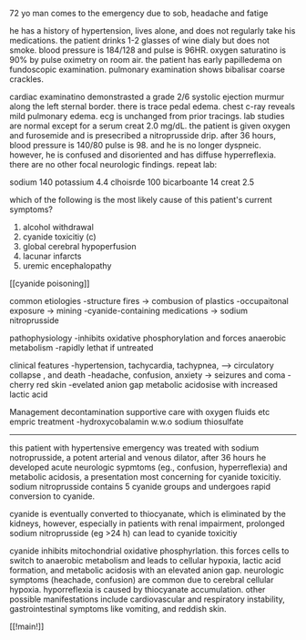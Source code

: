 72 yo man comes to the emergency due to sob, headache and fatige 

he has a history of hypertension, lives alone, and does not regularly take his medications. the patient drinks 1-2 glasses of wine dialy but does not smoke. blood pressure is 184/128 and pulse is 96HR. oxygen saturatino is 90% by pulse oximetry on room air. the patient has early papilledema on fundoscopic examination. pulmonary examination shows bibalisar coarse crackles. 

cardiac examinatino demonstrasted a grade 2/6 systolic ejection murmur along the left sternal border. there is trace pedal edema. chest c-ray reveals mild pulmonary edema. ecg is unchanged from prior tracings. lab studies are normal except for a serum creat 2.0 mg/dL. the patient is given oxygen and furosemide and is presecribed a nitroprusside drip. after 36 hours, blood pressure is 140/80 pulse is 98. and he is no longer dyspneic. however, he is confused and disoriented and has diffuse hyperreflexia. there are no other focal neurologic findings. repeat lab: 

sodium 140 
potassium 4.4 
clhoisrde 100 
bicarboante 14 
creat 2.5 

which of the following is the most likely cause of this patient's current symptoms? 

1. alcohol withdrawal 
2. cyanide toxicitiy (c)
3. global cerebral hypoperfusion 
4. lacunar infarcts 
5. uremic encephalopathy 

[[cyanide poisoning]] 

common etiologies 
-structure fires -> combusion of plastics 
-occupaitonal exposure -> mining 
-cyanide-containing medications -> sodium nitroprusside 

pathophysiology 
-inhibits oxidative phosphorylation and forces anaerobic metabolism 
-rapidly lethat if untreated 

clinical features 
-hypertension, tachycardia, tachypnea, --> circulatory collapse , and death 
-headache, confusion, anxiety -> seizures and coma 
-cherry red skin 
-evelated anion gap metabolic acidosise with increased lactic acid 

Management
decontamination 
supportive care with oxygen fluids etc 
empric treatment 
-hydroxycobalamin w.w.o sodium thiosulfate 


----- 

this patient with hypertensive emergency was treated with sodium notroprusside, a potent arterial and venous dilator, after 36 hours he developed acute neurologic sypmtoms (eg., confusion, hyperreflexia) and metabolic acidosis, a presentation most concerning for cyanide toxicitiy. sodium nitroprusside contains 5 cyanide groups and undergoes rapid conversion to cyanide. 

cyanide is eventually converted to thiocyanate, which is eliminated by the kidneys, however, especially in patients with renal impairment, prolonged sodium nitroprusside (eg >24 h) can lead to cyanide toxicitiy 

cyanide inhibits mitochondrial oxidative phosphyrlation. this forces cells to switch to anaerobic metabolism and leads to cellular hypoxia, lactic acid formation, and metabolic acidosis with an elevated anion gap. neurologic symptoms (heachade, confusion) are common due to cerebral cellular hypoxia. hyporreflexia is caused by thiocyanate accumulation. other possible manifestations include cardiovascular and respiratory instability, gastrointestinal symptoms like vomiting, and reddish skin. 

[[!main!]]
